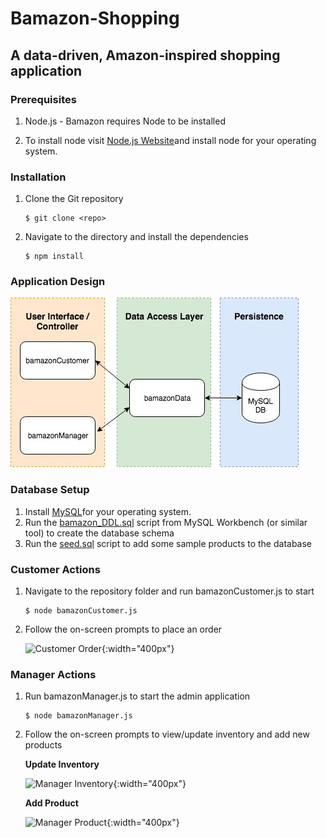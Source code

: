 # Bamazon-Shopping
## A data-driven, Amazon-inspired shopping application

### Prerequisites
1. Node.js - Bamazon requires Node to be installed

2. To install node visit [Node.js Website](https://nodejs.org/en/ "Node.js")and install node for your operating system.


### Installation
1. Clone the Git repository

   ```
   $ git clone <repo>
   ```
2. Navigate to the directory and install the dependencies 
   ```
   $ npm install
   ```
   
### Application Design
   ![Application Design](samples/app_arch.jpg?raw=true)

### Database Setup
1. Install [MySQL](https://dev.mysql.com/downloads/installer/ "MySQL")for your operating system.
2. Run the [bamazon_DDL.sql](sql/bamazon_DDL.sql) script from MySQL Workbench (or similar tool) to create the database schema
3. Run the [seed.sql](sql/bamazon_DDL.sql) script to add some sample products to the database

### Customer Actions
1. Navigate to the repository folder and run bamazonCustomer.js to start

   ```
   $ node bamazonCustomer.js
   ```

2. Follow the on-screen prompts to place an order

   ![Customer Order](samples/customer_order.gif?raw=true){:width="400px"}
   
### Manager Actions
1. Run bamazonManager.js to start the admin application

   ```
   $ node bamazonManager.js
   ```

2. Follow the on-screen prompts to view/update inventory and add new products

   **Update Inventory**
   
   ![Manager Inventory](samples/manager_inventory.gif?raw=true){:width="400px"}
   
   **Add Product**
   
   ![Manager Product](samples/manager_addproduct.gif?raw=true){:width="400px"}
